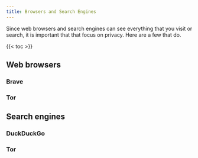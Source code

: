 ```yaml
---
title: Browsers and Search Engines
---
```


Since web browsers and search engines can see everything that you visit or search,
it is important that that focus on privacy. Here are a few that do.


{{< toc >}}

## Web browsers


### Brave


### Tor


## Search engines


### DuckDuckGo

### Tor
